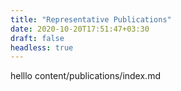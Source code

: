 ```yaml
---
title: "Representative Publications"
date: 2020-10-20T17:51:47+03:30
draft: false
headless: true
---
```


helllo  content/publications/index.md
